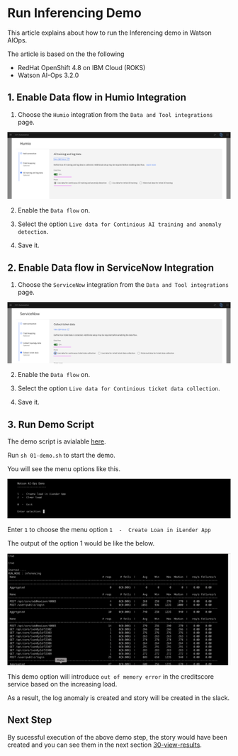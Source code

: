 # Run Inferencing Demo

This article explains about how to run the Inferencing demo in Watson AIOps.

The article is based on the the following

- RedHat OpenShift 4.8 on IBM Cloud (ROKS)
- Watson AI-Ops 3.2.0

## 1. Enable Data flow in Humio Integration

1. Choose the `Humio` integration from the `Data and Tool integrations` page.

![ServiceNow Integration](./images/image1.png)

2. Enable the `Data flow` on.

3. Select the option `Live data for Continious AI training and anomaly detection`.

4. Save it.

## 2. Enable Data flow in ServiceNow Integration

1. Choose the `ServiceNow` integration from the `Data and Tool integrations` page.

![ServiceNow Integration](./images/image2.png)

2. Enable the `Data flow` on.

3. Select the option `Live data for Continious ticket data collection`.

4. Save it.

## 3. Run Demo Script

The demo script is avialable [here](../10-demo-script). 

Run `sh 01-demo.sh` to start the demo.

You will see the menu options like this.

![Menu](./images/image3.png)

Enter `1` to choose the menu option `1  -  Create Loan in iLender App`

The output of the option 1 would be like the below.

![Menu](./images/image4.png)

This demo option will introduce `out of memory error` in the creditscore service based on the increasing load. 

As a result, the log anomaly is created and story will be created in the slack.  

## Next Step

By sucessful execution of the above demo step, the story would have been created and you can see them in the next section [30-view-results](../30-view-results).
